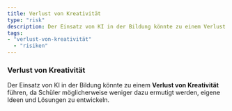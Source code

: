```yaml
---
title: Verlust von Kreativität
type: "risk"
description: Der Einsatz von KI in der Bildung könnte zu einem Verlust von Kreativität führen, da Schüler möglicherweise weniger dazu ermutigt werden, eigene Ideen und Lösungen zu entwickeln.
tags:
- "verlust-von-kreativität"
  - "risiken"
---
```


### Verlust von Kreativität

Der Einsatz von KI in der Bildung könnte zu einem **Verlust von Kreativität** führen, da Schüler möglicherweise weniger dazu ermutigt werden, eigene Ideen und Lösungen zu entwickeln.
